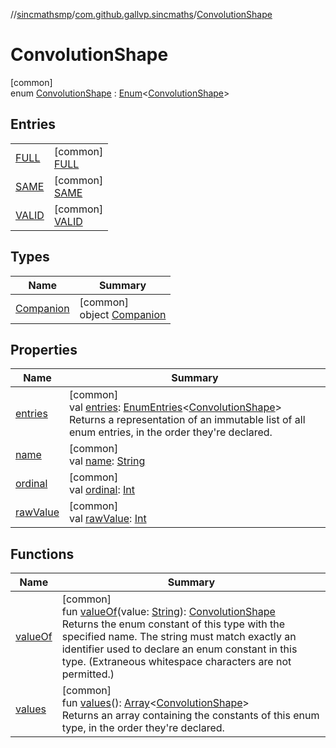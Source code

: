 //[sincmathsmp](../../../index.md)/[com.github.gallvp.sincmaths](../index.md)/[ConvolutionShape](index.md)

# ConvolutionShape

[common]\
enum [ConvolutionShape](index.md) : [Enum](https://kotlinlang.org/api/latest/jvm/stdlib/kotlin/-enum/index.html)&lt;[ConvolutionShape](index.md)&gt;

## Entries

| | |
|---|---|
| [FULL](-f-u-l-l/index.md) | [common]<br>[FULL](-f-u-l-l/index.md) |
| [SAME](-s-a-m-e/index.md) | [common]<br>[SAME](-s-a-m-e/index.md) |
| [VALID](-v-a-l-i-d/index.md) | [common]<br>[VALID](-v-a-l-i-d/index.md) |

## Types

| Name | Summary |
|---|---|
| [Companion](-companion/index.md) | [common]<br>object [Companion](-companion/index.md) |

## Properties

| Name | Summary |
|---|---|
| [entries](entries.md) | [common]<br>val [entries](entries.md): [EnumEntries](https://kotlinlang.org/api/latest/jvm/stdlib/kotlin.enums/-enum-entries/index.html)&lt;[ConvolutionShape](index.md)&gt;<br>Returns a representation of an immutable list of all enum entries, in the order they're declared. |
| [name](../-angle-sequence/-x-y-z/index.md#-372974862%2FProperties%2F1423245946) | [common]<br>val [name](../-angle-sequence/-x-y-z/index.md#-372974862%2FProperties%2F1423245946): [String](https://kotlinlang.org/api/latest/jvm/stdlib/kotlin/-string/index.html) |
| [ordinal](../-angle-sequence/-x-y-z/index.md#-739389684%2FProperties%2F1423245946) | [common]<br>val [ordinal](../-angle-sequence/-x-y-z/index.md#-739389684%2FProperties%2F1423245946): [Int](https://kotlinlang.org/api/latest/jvm/stdlib/kotlin/-int/index.html) |
| [rawValue](raw-value.md) | [common]<br>val [rawValue](raw-value.md): [Int](https://kotlinlang.org/api/latest/jvm/stdlib/kotlin/-int/index.html) |

## Functions

| Name | Summary |
|---|---|
| [valueOf](value-of.md) | [common]<br>fun [valueOf](value-of.md)(value: [String](https://kotlinlang.org/api/latest/jvm/stdlib/kotlin/-string/index.html)): [ConvolutionShape](index.md)<br>Returns the enum constant of this type with the specified name. The string must match exactly an identifier used to declare an enum constant in this type. (Extraneous whitespace characters are not permitted.) |
| [values](values.md) | [common]<br>fun [values](values.md)(): [Array](https://kotlinlang.org/api/latest/jvm/stdlib/kotlin/-array/index.html)&lt;[ConvolutionShape](index.md)&gt;<br>Returns an array containing the constants of this enum type, in the order they're declared. |
